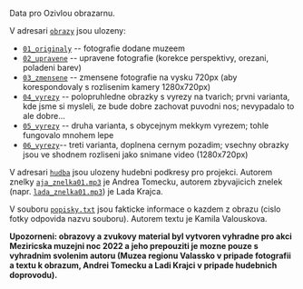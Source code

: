 Data pro Ozivlou obrazarnu.

V adresari [`obrazy`](./obrazy/) jsou ulozeny:

* [`01_originaly`](./01_originaly/) -- fotografie dodane muzeem
* [`02_upravene`](./02_upravene/) -- upravene fotografie (korekce perspektivy,
  orezani, poladeni barev)
* [`03_zmensene`](./03_zmensene/) -- zmensene fotografie na vysku 720px (aby
  korespondovaly s rozlisenim kamery 1280x720px)
* [`04_vyrezy`](./04_vyrezy/) -- polopruhledne obrazky s vyrezy na tvarich;
  prvni varianta, kde jsme si mysleli, ze bude dobre zachovat puvodni nos;
  nevypadalo to ale dobre...
* [`05_vyrezy`](./05_vyrezy/) -- druha varianta, s obycejnym mekkym vyrezem;
  tohle fungovalo mnohem lepe
* [`06_vyrezy`](./06_vyrezy/)-- treti varianta, doplnena cernym pozadim; vsechny
  obrazky jsou ve shodnem rozliseni jako snimane video (1280x720px)

V adresari [`hudba`](./hudba/) jsou ulozeny hudebni podkresy pro projekci.
Autorem znelky [`aja_znelka01.mp3`](./hudba/aja_znelka01.mp3) je Andrea
Tomecku, autorem zbyvajicich znelek (napr.
[`lada_znelka01.mp3`](./hudba/lada_znelka01.mp3)) je Lada Krajca.

V souboru [`popisky.txt`](./popisky.txt) jsou fakticke informace o kazdem
z obrazu (cislo fotky odpovida nazvu souboru). Autorem textu je Kamila
Valouskova.

**Upozorneni: obrazovy a zvukovy material byl vytvoren vyhradne pro akci
Meziricska muzejni noc 2022 a jeho prepouziti je mozne pouze s vyhradnim
svolenim autoru (Muzea regionu Valassko v pripade fotografii a textu k obrazum,
Andrei Tomecku a Ladi Krajci v pripade hudebnich doprovodu).**
